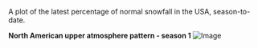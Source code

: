 A plot of the latest percentage of normal snowfall in the USA, season-to-date.

**North American upper atmosphere pattern - season 1**
![Image](https://raw.githubusercontent.com/Dreamsh0t/copernicus_imagery/main/c3s_height_season1.png)
